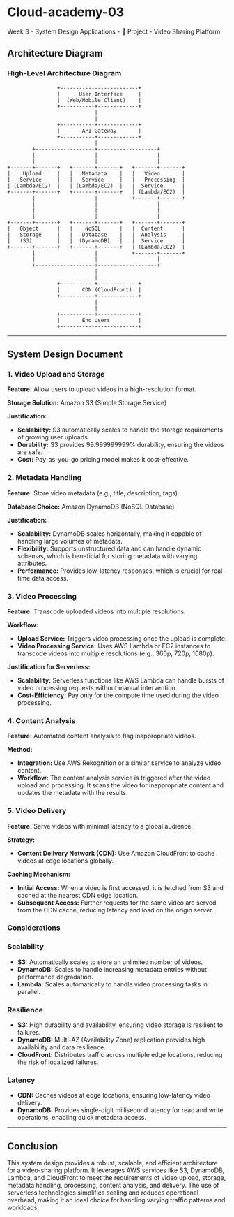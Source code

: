 # Cloud-academy-03
Week 3 - System Design Applications - 🚀 Project - Video Sharing Platform

## Architecture Diagram

### High-Level Architecture Diagram

```
                +-------------------------+
                |      User Interface     |
                |  (Web/Mobile Client)    |
                +-----------+-------------+
                            |
                            |
                +-----------+-------------+
                |       API Gateway       |
                +-----------+-------------+
                            |
        +-------------------+-------------------+
        |                   |                   |
        |                   |                   |
+-------+-------+   +-------+-------+   +-------+-------+
|    Upload     |   |   Metadata    |   |   Video       |
|   Service     |   |   Service     |   |   Processing  |
| (Lambda/EC2)  |   | (Lambda/EC2)  |   |  Service      |
+-------+-------+   +-------+-------+   | (Lambda/EC2)  |
        |                   |           +-------+-------+
        |                   |                   |
        |                   |                   |
        |                   |                   |
+-------+-------+   +-------+-------+   +-------+-------+
|   Object      |   |    NoSQL      |   |  Content      |
|   Storage     |   |   Database    |   |  Analysis     |
|   (S3)        |   |  (DynamoDB)   |   |  Service      |
+-------+-------+   +-------+-------+   | (Lambda/EC2)  |
        |                   |           +-------+-------+
        |                   |                   |
        +-------------------+-------------------+
                            |
                            |
                +-----------+-------------+
                |       CDN (CloudFront)  |
                +-----------+-------------+
                            |
                            |
                +-----------+-------------+
                |       End Users         |
                +-------------------------+

```

---

## System Design Document

### 1. Video Upload and Storage

**Feature:** Allow users to upload videos in a high-resolution format.

**Storage Solution:** Amazon S3 (Simple Storage Service)

**Justification:**

- **Scalability:** S3 automatically scales to handle the storage requirements of growing user uploads.
- **Durability:** S3 provides 99.999999999% durability, ensuring the videos are safe.
- **Cost:** Pay-as-you-go pricing model makes it cost-effective.

### 2. Metadata Handling

**Feature:** Store video metadata (e.g., title, description, tags).

**Database Choice:** Amazon DynamoDB (NoSQL Database)

**Justification:**

- **Scalability:** DynamoDB scales horizontally, making it capable of handling large volumes of metadata.
- **Flexibility:** Supports unstructured data and can handle dynamic schemas, which is beneficial for storing metadata with varying attributes.
- **Performance:** Provides low-latency responses, which is crucial for real-time data access.

### 3. Video Processing

**Feature:** Transcode uploaded videos into multiple resolutions.

**Workflow:**

- **Upload Service:** Triggers video processing once the upload is complete.
- **Video Processing Service:** Uses AWS Lambda or EC2 instances to transcode videos into multiple resolutions (e.g., 360p, 720p, 1080p).

**Justification for Serverless:**

- **Scalability:** Serverless functions like AWS Lambda can handle bursts of video processing requests without manual intervention.
- **Cost-Efficiency:** Pay only for the compute time used during the video processing.

### 4. Content Analysis

**Feature:** Automated content analysis to flag inappropriate videos.

**Method:**

- **Integration:** Use AWS Rekognition or a similar service to analyze video content.
- **Workflow:** The content analysis service is triggered after the video upload and processing. It scans the video for inappropriate content and updates the metadata with the results.

### 5. Video Delivery

**Feature:** Serve videos with minimal latency to a global audience.

**Strategy:**

- **Content Delivery Network (CDN):** Use Amazon CloudFront to cache videos at edge locations globally.

**Caching Mechanism:**

- **Initial Access:** When a video is first accessed, it is fetched from S3 and cached at the nearest CDN edge location.
- **Subsequent Access:** Further requests for the same video are served from the CDN cache, reducing latency and load on the origin server.

### Considerations

### Scalability

- **S3:** Automatically scales to store an unlimited number of videos.
- **DynamoDB:** Scales to handle increasing metadata entries without performance degradation.
- **Lambda:** Scales automatically to handle video processing tasks in parallel.

### Resilience

- **S3:** High durability and availability, ensuring video storage is resilient to failures.
- **DynamoDB:** Multi-AZ (Availability Zone) replication provides high availability and data resilience.
- **CloudFront:** Distributes traffic across multiple edge locations, reducing the risk of localized failures.

### Latency

- **CDN:** Caches videos at edge locations, ensuring low-latency video delivery.
- **DynamoDB:** Provides single-digit millisecond latency for read and write operations, enabling quick metadata access.

---

## Conclusion

This system design provides a robust, scalable, and efficient architecture for a video-sharing platform. It leverages AWS services like S3, DynamoDB, Lambda, and CloudFront to meet the requirements of video upload, storage, metadata handling, processing, content analysis, and delivery. The use of serverless technologies simplifies scaling and reduces operational overhead, making it an ideal choice for handling varying traffic patterns and workloads.
